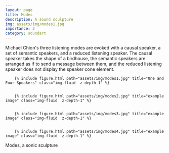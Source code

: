 ```yaml
---
layout: page
title: Modes
description: A sound sculpture 
img: assets/img/modes1.jpg
importance: 2
category: soundart
---
```


Michael Chion's three listening modes are evoked with a causal speaker, a set of semantic speakers, and a reduced listening speaker. The causal speaker takes the shape of a birdhouse, the semantic speakers are arranged as if to send a message between them, and the reduced listening speaker does not display the speaker cone element.


<div class="row">
    
        {% include figure.html path="assets/img/modes1.jpg" title="One and Four Speakers" class="img-fluid  z-depth-1" %}
 
    
        {% include figure.html path="assets/img/modes2.jpg" title="example image" class="img-fluid  z-depth-1" %}
   

        {% include figure.html path="assets/img/modes3.jpg" title="example image" class="img-fluid  z-depth-1" %}
 

        {% include figure.html path="assets/img/modes4.jpg" title="example image" class="img-fluid  z-depth-1" %}


</div>




<div class="caption">
    Modes,  a sonic sculpture

</div>

